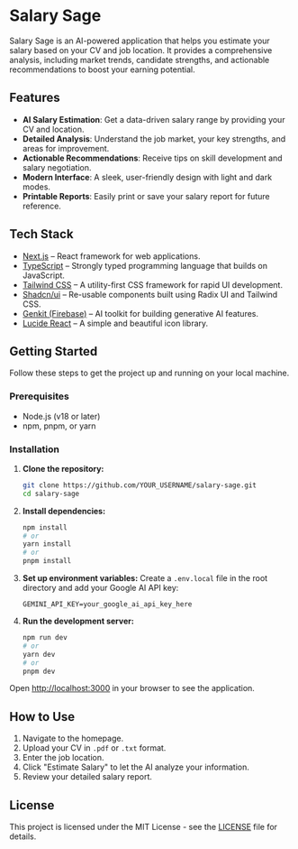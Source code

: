 # Salary Sage

Salary Sage is an AI-powered application that helps you estimate your salary based on your CV and job location. It provides a comprehensive analysis, including market trends, candidate strengths, and actionable recommendations to boost your earning potential.

## Features

- **AI Salary Estimation**: Get a data-driven salary range by providing your CV and location.
- **Detailed Analysis**: Understand the job market, your key strengths, and areas for improvement.
- **Actionable Recommendations**: Receive tips on skill development and salary negotiation.
- **Modern Interface**: A sleek, user-friendly design with light and dark modes.
- **Printable Reports**: Easily print or save your salary report for future reference.

## Tech Stack

- [Next.js](https://nextjs.org/) – React framework for web applications.
- [TypeScript](https://www.typescriptlang.org/) – Strongly typed programming language that builds on JavaScript.
- [Tailwind CSS](https://tailwindcss.com/) – A utility-first CSS framework for rapid UI development.
- [Shadcn/ui](https://ui.shadcn.com/) – Re-usable components built using Radix UI and Tailwind CSS.
- [Genkit (Firebase)](https://firebase.google.com/docs/genkit) – AI toolkit for building generative AI features.
- [Lucide React](https://lucide.dev/) – A simple and beautiful icon library.

## Getting Started

Follow these steps to get the project up and running on your local machine.

### Prerequisites

- Node.js (v18 or later)
- npm, pnpm, or yarn

### Installation

1.  **Clone the repository:**
    ```bash
    git clone https://github.com/YOUR_USERNAME/salary-sage.git
    cd salary-sage
    ```

2.  **Install dependencies:**
    ```bash
    npm install
    # or
    yarn install
    # or
    pnpm install
    ```

3.  **Set up environment variables:**
    Create a `.env.local` file in the root directory and add your Google AI API key:
    ```
    GEMINI_API_KEY=your_google_ai_api_key_here
    ```

4.  **Run the development server:**
    ```bash
    npm run dev
    # or
    yarn dev
    # or
    pnpm dev
    ```

Open [http://localhost:3000](http://localhost:3000) in your browser to see the application.

## How to Use

1.  Navigate to the homepage.
2.  Upload your CV in `.pdf` or `.txt` format.
3.  Enter the job location.
4.  Click "Estimate Salary" to let the AI analyze your information.
5.  Review your detailed salary report.

## License

This project is licensed under the MIT License - see the [LICENSE](LICENSE) file for details.
